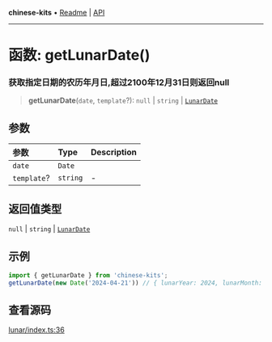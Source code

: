 **chinese-kits** • [Readme](../README.md) \| [API](../globals.md)

***

# 函数: getLunarDate()

### 获取指定日期的农历年月日,超过2100年12月31日则返回null

<a id="undefined" name="undefined"></a>

> **getLunarDate**(`date`, `template`?): `null` \| `string` \| [`LunarDate`](../type-aliases/LunarDate.md)

## 参数

| 参数 | Type | Description |
| :------ | :------ | :------ |
| `date` | `Date` |  |
| `template`? | `string` | - |

## 返回值类型

`null` \| `string` \| [`LunarDate`](../type-aliases/LunarDate.md)

## 示例

```ts
import { getLunarDate } from 'chinese-kits';
getLunarDate(new Date('2024-04-21')) // { lunarYear: 2024, lunarMonth: 3, lunarDay: 13 }
```

## 查看源码

[lunar/index.ts:36](https://github.com/hacxy/chinese-kits/blob/29909c4ad8eb6617724f792e718a234cb4c5c5b7/src/lunar/index.ts#L36)
